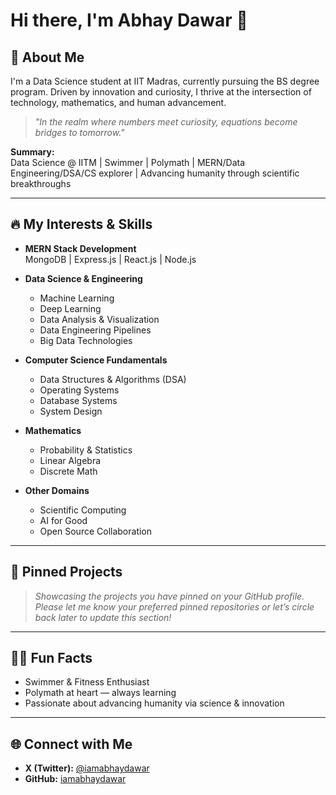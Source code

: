 # Hi there, I'm Abhay Dawar 👋

## 🌟 About Me

I'm a Data Science student at IIT Madras, currently pursuing the BS degree program. Driven by innovation and curiosity, I thrive at the intersection of technology, mathematics, and human advancement.

> *"In the realm where numbers meet curiosity, equations become bridges to tomorrow."*

**Summary:**  
Data Science @ IITM | Swimmer | Polymath | MERN/Data Engineering/DSA/CS explorer | Advancing humanity through scientific breakthroughs

---

## 🔥 My Interests & Skills

- **MERN Stack Development**  
  MongoDB | Express.js | React.js | Node.js

- **Data Science & Engineering**
  - Machine Learning
  - Deep Learning
  - Data Analysis & Visualization
  - Data Engineering Pipelines
  - Big Data Technologies

- **Computer Science Fundamentals**
  - Data Structures & Algorithms (DSA)
  - Operating Systems
  - Database Systems
  - System Design

- **Mathematics**
  - Probability & Statistics
  - Linear Algebra
  - Discrete Math

- **Other Domains**
  - Scientific Computing
  - AI for Good
  - Open Source Collaboration

---

## 📌 Pinned Projects

> _Showcasing the projects you have pinned on your GitHub profile. Please let me know your preferred pinned repositories or let’s circle back later to update this section!_

---

## 🏊‍♂️ Fun Facts

- Swimmer & Fitness Enthusiast  
- Polymath at heart — always learning  
- Passionate about advancing humanity via science & innovation

---

## 🌐 Connect with Me

- **X (Twitter):** [@iamabhaydawar](https://x.com/iamabhaydawar)
- **GitHub:** [iamabhaydawar](https://github.com/iamabhaydawar)

<!-- Let's update this README together as you grow! -->
